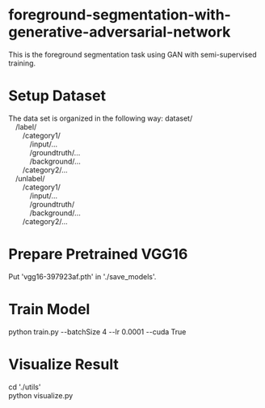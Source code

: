 # foreground-segmentation-with-generative-adversarial-network
This is the foreground segmentation task using GAN with semi-supervised training.
# Setup Dataset
The data set is organized in the following way:
dataset/  
&emsp;/label/  
&emsp;&emsp;/category1/  
&emsp;&emsp;&emsp;/input/...  
&emsp;&emsp;&emsp;/groundtruth/...  
&emsp;&emsp;&emsp;/background/...  
&emsp;&emsp;/category2/...  
&emsp;/unlabel/  
&emsp;&emsp;/category1/  
&emsp;&emsp;&emsp;/input/...  
&emsp;&emsp;&emsp;/groundtruth/  
&emsp;&emsp;&emsp;/background/...  
&emsp;&emsp;/category2/...  
# Prepare Pretrained VGG16
Put 'vgg16-397923af.pth' in './save_models'.
# Train Model
python train.py --batchSize 4 --lr 0.0001 --cuda True
# Visualize Result
cd './utils'  
python visualize.py

